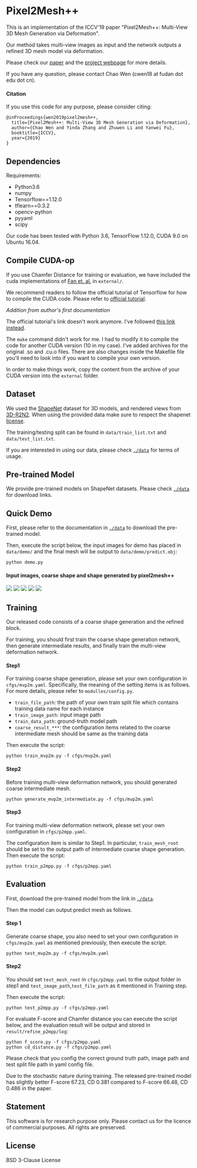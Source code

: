 # Pixel2Mesh++

This is an implementation of the ICCV'19 paper "Pixel2Mesh++: Multi-View 3D Mesh Generation via Deformation".

Our method takes multi-view images as input and the network outputs a refined 3D mesh model via deformation.

Please check our [paper](https://arxiv.org/abs/1908.01491) and the [project webpage](https://walsvid.github.io/Pixel2MeshPlusPlus) for more details.

If you have any question, please contact Chao Wen (cwen18 at fudan dot edu dot cn).

#### Citation

If you use this code for any purpose, please consider citing:

```
@inProceedings{wen2019pixel2mesh++,
  title={Pixel2Mesh++: Multi-View 3D Mesh Generation via Deformation},
  author={Chao Wen and Yinda Zhang and Zhuwen Li and Yanwei Fu},
  booktitle={ICCV},
  year={2019}
}
```

## Dependencies

Requirements:

- Python3.6
- numpy
- Tensorflow==1.12.0
- tflearn==0.3.2
- opencv-python
- pyyaml
- scipy

Our code has been tested with Python 3.6, TensorFlow 1.12.0, CUDA 9.0 on Ubuntu 16.04.

## Compile CUDA-op

If you use Chamfer Distance for training or evaluation, we have included the cuda implementations of [Fan et. al.](https://github.com/fanhqme/PointSetGeneration) in `external/`.

We recommend readers to follow the official tutorial of Tensorflow for how to compile the CUDA code. Please refer to [official tutorial](https://www.tensorflow.org/guide/extend/op#gpu_support).

*Addition from author's first documentation*

The official tutorial's link doesn't work anymore. I've followed [this link instead](https://www.tensorflow.org/guide/create_op).

The `make` command didn't work for me. I had to modify it to compile the code for another CUDA version (10 in my case). I've added archives for the original .so and .cu.o files. There are also changes inside the Makefile file you'll need to look into if you want to compile your own version.

In order to make things work, copy the content from the archive of your CUDA version into the `external` folder.

## Dataset

We used the [ShapeNet](https://www.shapenet.org/) dataset for 3D models, and rendered views from [3D-R2N2](https://github.com/chrischoy/3D-R2N2). When using the provided data make sure to respect the shapenet [license](https://shapenet.org/terms).

The training/testing split can be found in `data/train_list.txt` and `data/test_list.txt`.

If you are interested in using our data, please check [`./data`](./data) for terms of usage.

## Pre-trained Model
We provide pre-trained models on ShapeNet datasets. Please check [`./data`](./data) for download links.

## Quick Demo

First, please refer to the documentation in [`./data`](./data) to download the pre-trained model.

Then, execute the script below, the input images for demo has placed in `data/demo/` and the final mesh will be output to `data/demo/predict.obj`:  

```
python demo.py
```

#### Input images, coarse shape and shape generated by pixel2mesh++

![](data/demo/plane1.png) ![](data/demo/plane2.png) ![](data/demo/plane3.png) ![](data/figure/coarse.gif) ![](data/figure/final.gif)

## Training

Our released code consists of a coarse shape generation and the refined block.

For training, you should first train the coarse shape generation network, then generate intermediate results, and finally train the multi-view deformation network.

#### Step1
For training coarse shape generation, please set your own configuration in `cfgs/mvp2m.yaml`. Specifically, the meaning of the setting items is as follows. For more details, please refer to `modulles/config.py`.

- `train_file_path`: the path of your own train split file which contains training data name for each instance
- `train_image_path`: input image path
- `train_data_path`: ground-truth model path
- `coarse_result_***`: the configuration items related to the coarse intermediate mesh should be same as the training data

Then execute the script:
```
python train_mvp2m.py -f cfgs/mvp2m.yaml
```

#### Step2
Before training multi-view deformation network, you should generated coarse intermediate mesh.

```
python generate_mvp2m_intermediate.py -f cfgs/mvp2m.yaml
```

#### Step3
For training multi-view deformation network, please set your own configuration in `cfgs/p2mpp.yaml`.

The configuration item is similar to Step1. In particular, `train_mesh_root` should be set to the output path of intermediate coarse shape generation.
Then execute the script:

```
python train_p2mpp.py -f cfgs/p2mpp.yaml
```

## Evaluation

First, download the pre-trained model from the link in [`./data`](./data). 

Then the model can output predict mesh as follows.

#### Step 1
Generate coarse shape, you also need to set your own configuration in `cfgs/mvp2m.yaml` as mentioned previously, then execute the script:
```
python test_mvp2m.py -f cfgs/mvp2m.yaml
```

#### Step2
You should set `test_mesh_root` in `cfgs/p2mpp.yaml` to the output folder in step1 and `test_image_path`,`test_file_path` as it mentioned in Training step.

Then execute the script:
```
python test_p2mpp.py -f cfgs/p2mpp.yaml
```

For evaluate F-score and Chamfer distance you can execute the script below, and the evaluation result will be output and stored in `result/refine_p2mpp/log`:
```
python f_score.py -f cfgs/p2mpp.yaml
python cd_distance.py -f cfgs/p2mpp.yaml
```

Please check that you config the correct ground truth path, image path and test split file path in yaml config file.

Due to the stochastic nature during training. The released pre-trained model has slightly better F-score 67.23, CD 0.381 compared to F-score 66.48, CD 0.486 in the paper.

## Statement

This software is for research purpose only. 
Please contact us for the licence of commercial purposes. All rights are preserved.

## License

BSD 3-Clause License
